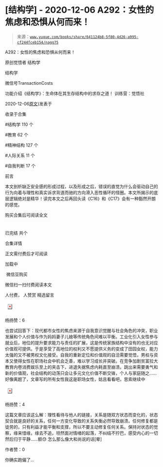 # [结构学] - 2020-12-06 A292：女性的焦虑和恐惧从何而来！

> 来源：[`www.yuque.com/books/share/641124b8-5f80-4d26-a995-cf244fceb154/nagg75`](https://www.yuque.com/books/share/641124b8-5f80-4d26-a995-cf244fceb154/nagg75)



A292：女性的焦虑和恐惧从何而来！ 

原创觉悟者 结构学 

结构学 

微信号TransactionCosts 

功能介绍《结构学》：生命体在其生存结构中的求存之道！ 训练营：觉悟社 

2020-12-06[原文](https://mp.weixin.qq.com/s?__biz=MzIzMDYwOTM0Mg==&mid=2247484834&idx=1&sn=133b970c2ecae4d25d1c8a3444efc5a1&chksm=e8b19d73dfc61465bf0d5389f9a9efea963f1cf1eb332e4ed8a09d9adc8ebd3416e257edc1d8#rd))发表于 

收录于合集 

#结构学 110 个 

#教育 62 个 

#精神结构 127 个 

#人际关系 11 个 

#自我判断 17 个 

前言 

本文剖析缺乏安全感的形成过程，以及形成之后，错误的直觉为什么会驱动自己的行为向着与理性和真实诉求背道而驰的方向滑入恶性循环的怪圈。本文所揭示的底层逻辑绝对是精华！读完本文之后再回头读《C16》和《C17》会有一种豁然开朗的感觉。 

购买合集后可阅读全文 

# 

已完结 共个 

合集详情 

正文需付费后才可阅读 

加载中 

 微信豆购买 

微信扫一扫付费阅读本文 

人付费， 人赞赏 <ne-h3 id="VQS59" data-lake-id="VQS59"><ne-heading-ext><ne-heading-anchor></ne-heading-anchor><ne-heading-fold></ne-heading-fold></ne-heading-ext><ne-heading-content>精选留言</ne-heading-content></ne-h3> 

<ne-card data-card-name="image" data-card-type="inline" id="XKHOI" data-event-boundary="card" style="color: rgb(51, 51, 51);">![](img/983a5d558843fd3acb4ba57a1d38f94e.png)  

杨扬赞：6 

也尝试回答下：现代都市女性的焦虑来源于自我意识觉醒与社会角色的冲突，职业发展和个人价值与作为妈妈妻子儿媳等传统角色间难以平衡。工业化引入女性参与就业后，地位的提升要求能力与责任的扩展，这是传统家族结构中没有的也无对应价值观可提供。于是享受了高地位的权利又不愿提供义务的变成了田园女权，能力太强的又不被男权文化接受。自我的重新定位和价值观的自洽需要觉悟，男权与资本又使得女性在职场社会中机会乏善，难以学习成长并突破。在竞争加剧贫富拉大教育内卷消费娱乐至上的夹击下，进退失据焦虑内耗直至崩溃。跳出来需要勇气和新的价值观，社会结构的动荡只会让多元文化价值不断交锋，个人与家庭随之……好像离题了，文章写的所有女性我这是职场女性，姑且看看吧，思索继续中 

<ne-card data-card-name="image" data-card-type="inline" id="T5yUS" data-event-boundary="card" style="color: rgb(51, 51, 51);">![](img/13f94faa55c04449a6f8936075009af8.png)  

杨扬赞：4 

这篇文章应该这么解：理性看待与他人的链接，关系是随双方状态而变化的，状态契合就是良好的关系，任何一方变化导致的关系失衡必然导致崩溃。任何修复都是徒劳的，只有利益才能平衡和支撑，所以不要主动修复任何关系。保持对状态的觉察，缘来惜缘，缘去不追，坦然面对情绪的起落，不纠结不拧巴，感受内心的一切然后归于平静……额😓 怎么那么像大和尚说的话[晕] 

作者赞：0 

你确实跑偏了…</ne-card></ne-card>